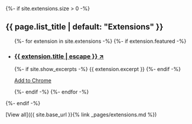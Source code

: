 {%- if site.extensions.size > 0 -%}
  <h2 class="post-list-heading">{{ page.list_title | default: "Extensions" }}</h2>
  <ul class="post-list">
    {%- for extension in site.extensions -%}
    {%- if extension.featured -%}
    <li>
      <h3>
        <a class="post-link" href="{{ extension.website }}" target="_blank">
          {{ extension.title | escape }} <span class="arrow">&#x2197;</span>
        </a>
      </h3>
      {%- if site.show_excerpts -%}
        {{ extension.excerpt }}
      {%- endif -%}
      <p><a class="download-link" href="https://chrome.google.com/webstore/detail/{{ extension.chrome_id }}?ref=essentialkit_featured" target="_blank">Add to Chrome</a></p>
    </li>
    {%- endif -%}
    {%- endfor -%}
  </ul>
{%- endif -%}

[View all]({{ site.base_url }}{% link _pages/extensions.md %})